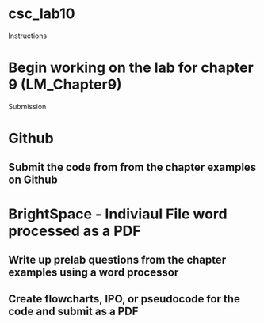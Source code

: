 # csc_lab10

Instructions
# Begin working on the lab for chapter 9 (LM_Chapter9)

Submission
# Github
## Submit the code from from the chapter examples on Github
# BrightSpace - Indiviaul File word processed as a PDF
## Write up prelab questions from the chapter examples using a word processor
## Create flowcharts, IPO, or pseudocode for the code and submit as a PDF
